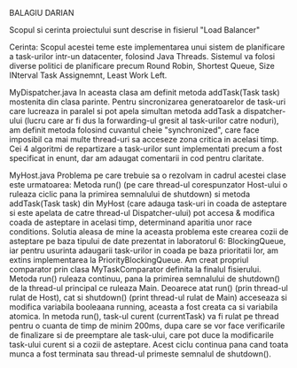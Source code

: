 BALAGIU DARIAN

Scopul si cerinta proiectului sunt descrise in fisierul "Load Balancer"

Cerinta:
Scopul acestei teme este implementarea unui sistem de planificare a task-urilor intr-un datacenter, folosind
Java Threads. Sistemul va folosi diverse politici de planificare precum Round Robin, Shortest Queue, Size INterval Task Assignemnt, Least Work Left.

MyDispatcher.java
    In aceasta clasa am definit metoda addTask(Task task) mostenita din clasa parinte. Pentru sincronizarea
generatoarelor de task-uri care lucreaza in paralel si pot apela simultan metoda addTask a dispatcher-ului (lucru care ar fi dus la forwarding-ul gresit al task-urilor catre noduri),
am definit metoda folosind cuvantul cheie "synchronized", care face imposibil ca mai multe thread-uri sa acceseze zona critica in acelasi timp.
    Cei 4 algoritmi de repartizare a task-urilor sunt implementati precum a fost specificat in enunt, dar am adaugat comentarii in cod pentru claritate.

MyHost.java
    Problema pe care trebuie sa o rezolvam in cadrul acestei clase este urmatoarea:
Metoda run() (pe care thread-ul corespunzator Host-ului o ruleaza ciclic pana la primirea semnalului de shutdown)
si metoda addTask(Task task) din MyHost (care adauga task-uri in coada de asteptare si este apelata de catre thread-ul Dispatcher-ului)
pot accesa & modifica coada de asteptare in acelasi timp, determinand aparitia unor race conditions.
    Solutia aleasa de mine la aceasta problema este crearea cozii de asteptare pe baza tipului de date prezentat in
laboratorul 6: BlockingQueue, iar pentru usurinta adaugarii task-urilor in coada pe baza prioritatii lor,
am extins implementarea la PriorityBlockingQueue.
    Am creat propriul comparator prin clasa MyTaskComparator definita la finalul fisierului.
    Metoda run() ruleaza continuu, pana la primirea semnalului de shutdown() de la thread-ul principal ce ruleaza Main.
Deoarece atat run() (prin thread-ul rulat de Host), cat si shutdown() (print thread-ul rulat de Main) acceseaza si modifica variabila booleaana running,
aceasta a fost creata ca si variabila atomica.
    In metoda run(), task-ul curent (currentTask) va fi rulat pe thread pentru o cuanta de timp de minim 200ms, dupa care se vor face verificarile de finalizare
si de preemptare ale task-ului, care pot duce la modificarile task-ului curent si a cozii de asteptare.
Acest ciclu continua pana cand toata munca a fost terminata sau thread-ul primeste semnalul de shutdown().
